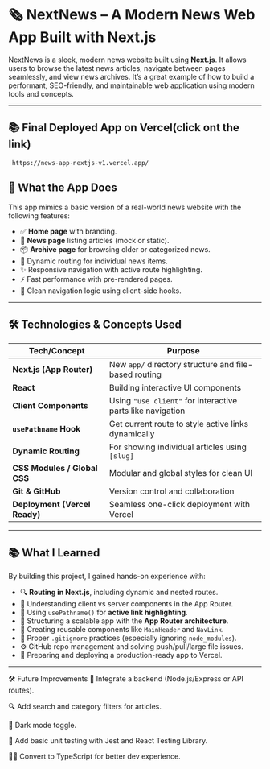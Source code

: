 # 🗞️ NextNews – A Modern News Web App Built with Next.js

NextNews is a sleek, modern news website built using **Next.js**. It allows users to browse the latest news articles, 
navigate between pages seamlessly, and view news archives. It’s a great example of how to build a performant, SEO-friendly, 
and maintainable web application using modern tools and concepts.

---
## 📚 Final Deployed App on Vercel(click ont the link)
     https://news-app-nextjs-v1.vercel.app/

  
## 🚀 What the App Does

This app mimics a basic version of a real-world news website with the following features:

- ✅ **Home page** with branding.
- 📰 **News page** listing articles (mock or static).
- 📦 **Archive page** for browsing older or categorized news.
- 🔗 Dynamic routing for individual news items.
- ✨ Responsive navigation with active route highlighting.
- ⚡ Fast performance with pre-rendered pages.
- 🧭 Clean navigation logic using client-side hooks.

---

## 🛠️ Technologies & Concepts Used

| Tech/Concept               | Purpose                                                                 |
|----------------------------|-------------------------------------------------------------------------|
| **Next.js (App Router)**   | New `app/` directory structure and file-based routing                   |
| **React**                  | Building interactive UI components                                      |
| **Client Components**      | Using `"use client"` for interactive parts like navigation              |
| **`usePathname` Hook**     | Get current route to style active links dynamically                     |
| **Dynamic Routing**        | For showing individual articles using `[slug]`                          |
| **CSS Modules / Global CSS** | Modular and global styles for clean UI                                |
| **Git & GitHub**           | Version control and collaboration                                       |
| **Deployment (Vercel Ready)** | Seamless one-click deployment with Vercel                             |

---

## 📚 What I Learned

By building this project, I gained hands-on experience with:

- 🔍 **Routing in Next.js**, including dynamic and nested routes.
- 🧠 Understanding client vs server components in the App Router.
- 🎯 Using `usePathname()` for **active link highlighting**.
- 🧱 Structuring a scalable app with the **App Router architecture**.
- 🧩 Creating reusable components like `MainHeader` and `NavLink`.
- 🧼 Proper `.gitignore` practices (especially ignoring `node_modules`).
- ⚙️ GitHub repo management and solving push/pull/large file issues.
- 🚀 Preparing and deploying a production-ready app to Vercel.

---

🛠 Future Improvements
🔌 Integrate a backend (Node.js/Express or API routes).

🔍 Add search and category filters for articles.

🌙 Dark mode toggle.

🧪 Add basic unit testing with Jest and React Testing Library.

🧑‍💻 Convert to TypeScript for better dev experience.






